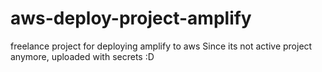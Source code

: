 # aws-deploy-project-amplify
freelance project for deploying amplify to aws
Since its not active project anymore, uploaded with secrets :D
